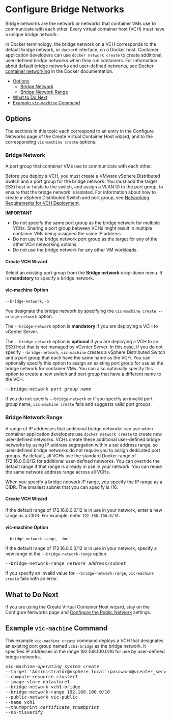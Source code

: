 # Configure Bridge Networks #

Bridge networks are the network or networks that container VMs use to communicate with each other. Every virtual container host (VCH) must have a unique bridge network. 

In Docker terminology, the bridge network on a VCH corresponds to the default bridge network, or `docker0` interface, on a Docker host. Container application developers can use `docker network create` to create additional, user-defined bridge networks when they run containers. For information about default bridge networks and user-defined networks, see [Docker container networking](https://docs.docker.com/engine/userguide/networking/) in the Docker documentation.

- [Options](#options)
  - [Bridge Network](#bridge)
  - [Bridge Network Range](#bridge-range)
- [What to Do Next](#whatnext)
- [Example `vic-machine` Command](#example)

## Options <a id="options"></a>

The sections in this topic each correspond to an entry in the Configure Networks page of the Create Virtual Container Host wizard, and to the  corresponding `vic-machine create` options.

### Bridge Network <a id="bridge"></a>

A port group that container VMs use to communicate with each other. 

Before you deploy a VCH, you must create a VMware vSphere Distributed Switch and a port group for the bridge network. You must add the target ESXi host or hosts to the switch, and assign a VLAN ID to the port group, to ensure that the bridge network is isolated. For information about how to create a vSphere Distributed Switch and port group, see [Networking Requirements for VCH Deployment](vic_installation_prereqs.md#vchnetworkreqs).

**IMPORTANT** 

- Do not specify the same port group as the bridge network for multiple VCHs. Sharing a port group between VCHs might result in multiple container VMs being assigned the same IP address. 
- Do not use the bridge network port group as the target for any of the other VCH networking options.
- Do not use the bridge network for any other VM workloads.
<!-- If you intend to use the `--ops-user` option to use different user accounts for deployment and operation of the VCH, you must place the bridge network port group in a network folder that has the `Read-Only` role with propagation enabled. For more information about the requirements when using `--ops-user`, see [Configure the Operations User](set_up_ops_user.md).-->

#### Create VCH Wizard

Select an existing port group from the **Bridge network** drop-down menu. It is **mandatory** to specify a bridge network.

#### vic-machine Option 

`--bridge-network`, `-b`

You designate the bridge network by specifying the `vic-machine create --bridge-network` option.  

The `--bridge-network` option is **mandatory** if you are deploying a VCH to vCenter Server. 

The `--bridge-network` option is **optional** if you are deploying a VCH to an ESXi host that is not managed by vCenter Server. In this case, if you do not specify `--bridge-network`, `vic-machine` creates a vSphere Distributed Switch and a port group that each have the same name as the VCH. You can optionally specify this option to assign an existing port group for use as the bridge network for container VMs. You can also optionally specify this option to create a new switch and port group that have a different name to the VCH.


<pre>--bridge-network <i>port_group_name</i></pre>

If you do not specify `--bridge-network` or if you specify an invalid port group name, `vic-machine create` fails and suggests valid port groups. 

### Bridge Network Range <a id="bridge-range"></a>

A range of IP addresses that additional bridge networks can use when container application developers use `docker network create` to create new user-defined networks. VCHs create these additional user-defined bridge networks by using IP address segregation within a set address range, so user-defined bridge networks do not require you to assign dedicated port groups. By default, all VCHs use the standard Docker range of 172.16.0.0.0/12 for additional user-defined networks. You can override the default range if that range is already in use in your network. You can reuse the same network address range across all VCHs.  

When you specify a bridge network IP range, you specify the IP range as a CIDR. The smallest subnet that you can specify is /16.

#### Create VCH Wizard

If the default range of 172.16.0.0.0/12 is in use in your network, enter a new range as a CIDR. For example, enter `192.168.100.0/16`.

#### vic-machine Option

`--bridge-network-range`, `--bnr`

If the default range of 172.16.0.0.0/12 is in use in your network, specify a new range in the `--bridge-network-range` option.
 
<pre>--bridge-network-range <i>network_address</i>/<i>subnet</i></pre>

If you specify an invalid value for `--bridge-network-range`, `vic-machine create` fails with an error.

## What to Do Next <a id="whatnext"></a>

If you are using the Create Virtual Container Host wizard, stay on the Configure Networks page and [Configure the Public Network](public_network.md) settings.

## Example `vic-machine` Command <a id="example"></a>

This example `vic-machine create` command deploys a VCH that designates an existing port group named `vch1-bridge` as the bridge network. It specifies IP addresses in the range 192.168.100.0/16 for use by user-defined bridge networks.

<pre>vic-machine-<i>operating_system</i> create
--target 'Administrator@vsphere.local':<i>password</i>@<i>vcenter_server_address</i>/dc1
--compute-resource cluster1
--image-store datastore1
--bridge-network vch1-bridge
--bridge-network-range 192.168.100.0/16
--public-network vic-public
--name vch1
--thumbprint <i>certificate_thumbprint</i>
--no-tlsverify
</pre>
